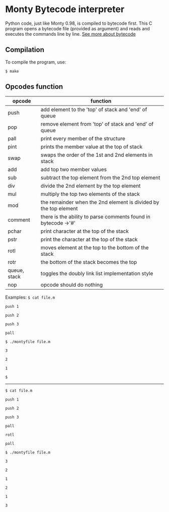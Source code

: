 # Monty Bytecode interpreter
Python code, just like Monty 0.98, is compiled to bytecode first. This C program opens a bytecode file (provided as argument) and reads and executes the commands line by line. 
[See more about bytecode](https://opensource.com/article/18/4/introduction-python-bytecode)

## Compilation
To compile the program, use:
```
$ make
```

## Opcodes function
|opcode | function |
| --- | --- |
| push | add element to the 'top' of stack and 'end' of queue  |
| pop  | remove element from 'top' of stack and 'end' of queue |
|pall  |print every member of the structure|
| pint | prints the member value at the top of stack |
| swap | swaps the order  of the 1st and 2nd elements in stack |
| add | add top two member values |
| sub | subtract the top element from the 2nd top element |
| div | divide the 2nd element by the top element |
| mul | multiply the top two elements of the stack |
| mod | the remainder when the 2nd element is divided by the top element |
| comment | there is the ability to parse comments found in bytecode ->'#'|
| pchar | print character at the top of the stack |
| pstr | print the character at the top of the stack|
| rotl | moves element at the top to the bottom of the stack |
| rotr | the bottom of the stack becomes the top |
| queue, stack | toggles the doubly link list implementation style |
| nop | opcode should do nothing |


Examples:
`$ cat file.m`

`push 1`

`push 2`

`push 3`

`pall`

`$ ./montyfile file.m`

`3`

`2`

`1`

`$`

---

`$ cat file.m`

`push 1`

`push 2`

`push 3`

`pall`

`rotl`

`pall`

`$ ./montyfile file.m`

`3`

`2`

`1`

`2`

`1`

`3`
